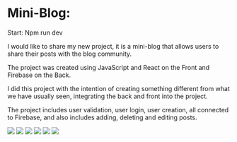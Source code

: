 # Mini-Blog:

Start: Npm run dev

I would like to share my new project, it is a mini-blog that allows users to share their posts with the blog community.

The project was created using JavaScript and React on the Front and Firebase on the Back.

I did this project with the intention of creating something different from what we have usually seen, integrating the back and front into the project.

The project includes user validation, user login, user creation, all connected to Firebase, and also includes adding, deleting and editing posts.

<img src="https://github.com/Anselmo5/CursoReact/assets/100934388/05716c87-5936-420b-9fbf-943c4440ec68" />
<img src="https://github.com/Anselmo5/CursoReact/assets/100934388/a6a38da4-d38b-489e-a11e-f9d45cdd3dc3" />
<img src="https://github.com/Anselmo5/CursoReact/assets/100934388/0a0b53d7-109c-4f34-939c-4ed941ff4f26" />
<img src="https://github.com/Anselmo5/CursoReact/assets/100934388/7726f3dc-0523-4074-a381-0e9bd0f8fb80" />
<img src="https://github.com/Anselmo5/CursoReact/assets/100934388/76f3e723-8cc8-4e9d-b9d2-45f6d60b9b10" />
<img src="https://github.com/Anselmo5/CursoReact/assets/100934388/6dc24983-9292-47e8-8433-7b39019565a5" />
